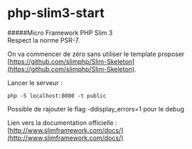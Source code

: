 # php-slim3-start

#####Micro Framework PHP Slim 3   
Respect la norme PSR-7.

On va commencer de zéro sans utiliser le template proposer [https://github.com/slimphp/Slim-Skeleton](https://github.com/slimphp/Slim-Skeleton).   

Lancer le serveur :
 
```
php -S localhost:8080 -t public
```
Possible de rajouter le flag -ddisplay_errors=1 pour le debug  

Lien vers la documentation officielle : [http://www.slimframework.com/docs/](http://www.slimframework.com/docs/)


   